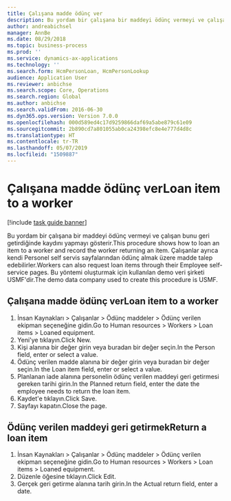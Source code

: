 ```yaml
---
title: Çalışana madde ödünç ver
description: Bu yordam bir çalışana bir maddeyi ödünç vermeyi ve çalışan bunu geri getirdiğinde kaydını yapmayı gösterir.
author: andreabichsel
manager: AnnBe
ms.date: 08/29/2018
ms.topic: business-process
ms.prod: ''
ms.service: dynamics-ax-applications
ms.technology: ''
ms.search.form: HcmPersonLoan, HcmPersonLookup
audience: Application User
ms.reviewer: anbichse
ms.search.scope: Core, Operations
ms.search.region: Global
ms.author: anbichse
ms.search.validFrom: 2016-06-30
ms.dyn365.ops.version: Version 7.0.0
ms.openlocfilehash: 000d589ed4c17d9259866daf69a5abe879c61e09
ms.sourcegitcommit: 2b890cd7a801055ab0ca24398efc8e4e777d4d8c
ms.translationtype: HT
ms.contentlocale: tr-TR
ms.lasthandoff: 05/07/2019
ms.locfileid: "1509887"
---
```

# <a name="loan-item-to-a-worker"></a><span data-ttu-id="7809e-103">Çalışana madde ödünç ver</span><span class="sxs-lookup"><span data-stu-id="7809e-103">Loan item to a worker</span></span>

[!include [task guide banner](../../includes/task-guide-banner.md)]

<span data-ttu-id="7809e-104">Bu yordam bir çalışana bir maddeyi ödünç vermeyi ve çalışan bunu geri getirdiğinde kaydını yapmayı gösterir.</span><span class="sxs-lookup"><span data-stu-id="7809e-104">This procedure shows how to loan an item to a worker and record the worker returning an item.</span></span> <span data-ttu-id="7809e-105">Çalışanlar ayrıca kendi Personel self servis sayfalarından ödünç almak üzere madde talep edebilirler.</span><span class="sxs-lookup"><span data-stu-id="7809e-105">Workers can also request loan items through their Employee self-service pages.</span></span> <span data-ttu-id="7809e-106">Bu yöntemi oluşturmak için kullanılan demo veri şirketi USMF'dir.</span><span class="sxs-lookup"><span data-stu-id="7809e-106">The demo data company used to create this procedure is USMF.</span></span>


## <a name="loan-item-to-a-worker"></a><span data-ttu-id="7809e-107">Çalışana madde ödünç ver</span><span class="sxs-lookup"><span data-stu-id="7809e-107">Loan item to a worker</span></span>
1. <span data-ttu-id="7809e-108">İnsan Kaynakları > Çalışanlar > Ödünç maddeler > Ödünç verilen ekipman seçeneğine gidin.</span><span class="sxs-lookup"><span data-stu-id="7809e-108">Go to Human resources > Workers > Loan items > Loaned equipment.</span></span>
2. <span data-ttu-id="7809e-109">Yeni'ye tıklayın.</span><span class="sxs-lookup"><span data-stu-id="7809e-109">Click New.</span></span>
3. <span data-ttu-id="7809e-110">Kişi alanına bir değer girin veya buradan bir değer seçin.</span><span class="sxs-lookup"><span data-stu-id="7809e-110">In the Person field, enter or select a value.</span></span>
4. <span data-ttu-id="7809e-111">Ödünç verilen madde alanına bir değer girin veya buradan bir değer seçin.</span><span class="sxs-lookup"><span data-stu-id="7809e-111">In the Loan item field, enter or select a value.</span></span>
5. <span data-ttu-id="7809e-112">Planlanan iade alanına personelin ödünç verilen maddeyi geri getirmesi gereken tarihi girin.</span><span class="sxs-lookup"><span data-stu-id="7809e-112">In the Planned return field, enter the date the employee needs to return the loan item.</span></span>
6. <span data-ttu-id="7809e-113">Kaydet'e tıklayın.</span><span class="sxs-lookup"><span data-stu-id="7809e-113">Click Save.</span></span>
7. <span data-ttu-id="7809e-114">Sayfayı kapatın.</span><span class="sxs-lookup"><span data-stu-id="7809e-114">Close the page.</span></span>

## <a name="return-a-loan-item"></a><span data-ttu-id="7809e-115">Ödünç verilen maddeyi geri getirmek</span><span class="sxs-lookup"><span data-stu-id="7809e-115">Return a loan item</span></span>
1. <span data-ttu-id="7809e-116">İnsan Kaynakları > Çalışanlar > Ödünç maddeler > Ödünç verilen ekipman seçeneğine gidin.</span><span class="sxs-lookup"><span data-stu-id="7809e-116">Go to Human resources > Workers > Loan items > Loaned equipment.</span></span>
2. <span data-ttu-id="7809e-117">Düzenle öğesine tıklayın.</span><span class="sxs-lookup"><span data-stu-id="7809e-117">Click Edit.</span></span>
3. <span data-ttu-id="7809e-118">Gerçek geri getirme alanına tarih girin.</span><span class="sxs-lookup"><span data-stu-id="7809e-118">In the Actual return field, enter a date.</span></span>

